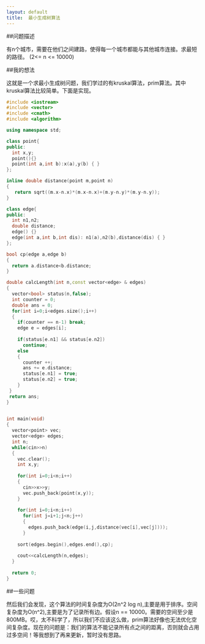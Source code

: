 ```yaml
---
layout: default
title:  最小生成树算法
---
```


##问题描述

有n个城市，需要在他们之间建路，使得每一个城市都能与其他城市连接。求最短的路径。
(2<= n <= 10000)

##我的想法

这就是一个求最小生成树问题，我们学过的有kruskal算法，prim算法。其中kruskal算法比较简单。下面是实现。

```cpp
#include <iostream>
#include <vector>
#include <cmath>
#include <algorithm>

using namespace std;

class point{
public:
  int x,y;
  point(){}
  point(int a,int b):x(a),y(b) { }
};

inline double distance(point m,point n)
{
   return sqrt((m.x-n.x)*(m.x-n.x)+(m.y-n.y)*(m.y-n.y));
}

class edge{
public:
  int n1,n2;
  double distance;
  edge() {}
  edge(int a,int b,int dis): n1(a),n2(b),distance(dis) { }
};

bool cp(edge a,edge b)
{
  return a.distance<b.distance;
}

double calcLength(int n,const vector<edge> & edges)
{
  vector<bool> status(n,false);
  int counter = 0;
  double ans = 0;
  for(int i=0;i<edges.size();i++)
  {
    if(counter == n-1) break;
    edge e = edges[i];
    
    if(status[e.n1] && status[e.n2])
      continue;
    else
    {
      counter ++;
      ans += e.distance;
      status[e.n1] = true;
      status[e.n2] = true;
    }
 }
 return ans;
}
   

int main(void)
{
  vector<point> vec;
  vector<edge> edges;
  int n;
  while(cin>>n)
  {
    vec.clear();
    int x,y;
    
    for(int i=0;i<n;i++)
    {
      cin>>x>>y;
      vec.push_back(point(x,y));
    }
    
    for(int i=0;i<n;i++)
      for(int j=i+1;j<n;j++)
      {
        edges.push_back(edge(i,j,distance(vec[i],vec[j])));
      }
      
    sort(edges.begin(),edges.end(),cp);
    
    cout<<calcLength(n,edges);
  }
  
  return 0;   
}

```

##一些问题

然后我们会发现，这个算法的时间复杂度为O(2n^2 log n),主要是用于排序。空间复杂度为O(n^2),主要是为了记录所有边。假设n == 10000。需要的空间至少是800MB。哎，太不科学了，所以我们不应该这么做，prim算法好像也无法优化空间复杂度。现在的问题是：我们的算法不能记录所有点之间的距离，否则就会占用过多空间！等我想到了再来更新，暂时没有思路。


